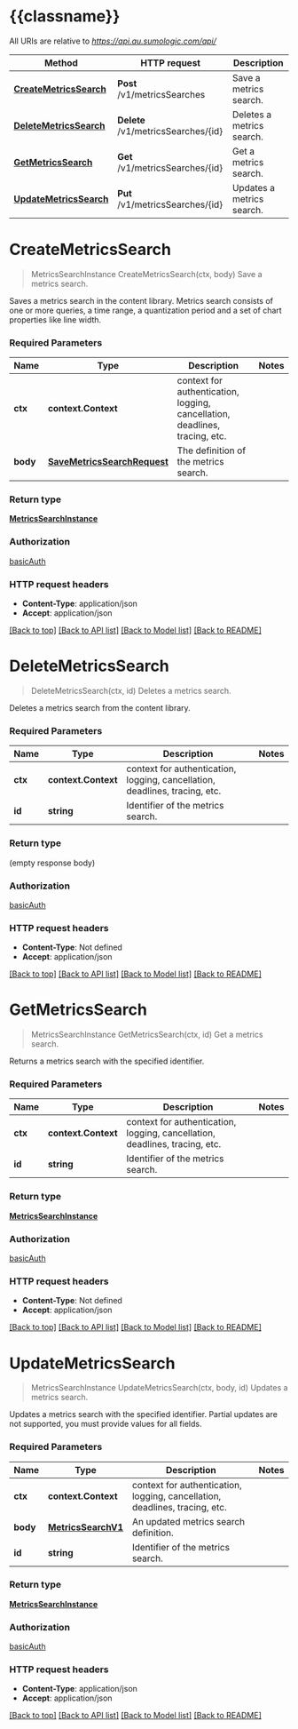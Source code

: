 # {{classname}}

All URIs are relative to *https://api.au.sumologic.com/api/*

Method | HTTP request | Description
------------- | ------------- | -------------
[**CreateMetricsSearch**](MetricsSearchesManagementApi.md#CreateMetricsSearch) | **Post** /v1/metricsSearches | Save a metrics search.
[**DeleteMetricsSearch**](MetricsSearchesManagementApi.md#DeleteMetricsSearch) | **Delete** /v1/metricsSearches/{id} | Deletes a metrics search.
[**GetMetricsSearch**](MetricsSearchesManagementApi.md#GetMetricsSearch) | **Get** /v1/metricsSearches/{id} | Get a metrics search.
[**UpdateMetricsSearch**](MetricsSearchesManagementApi.md#UpdateMetricsSearch) | **Put** /v1/metricsSearches/{id} | Updates a metrics search.

# **CreateMetricsSearch**
> MetricsSearchInstance CreateMetricsSearch(ctx, body)
Save a metrics search.

Saves a metrics search in the content library. Metrics search consists of one or more queries, a time range, a quantization period and a set of chart properties like line width.

### Required Parameters

Name | Type | Description  | Notes
------------- | ------------- | ------------- | -------------
 **ctx** | **context.Context** | context for authentication, logging, cancellation, deadlines, tracing, etc.
  **body** | [**SaveMetricsSearchRequest**](SaveMetricsSearchRequest.md)| The definition of the metrics search. | 

### Return type

[**MetricsSearchInstance**](MetricsSearchInstance.md)

### Authorization

[basicAuth](../README.md#basicAuth)

### HTTP request headers

 - **Content-Type**: application/json
 - **Accept**: application/json

[[Back to top]](#) [[Back to API list]](../README.md#documentation-for-api-endpoints) [[Back to Model list]](../README.md#documentation-for-models) [[Back to README]](../README.md)

# **DeleteMetricsSearch**
> DeleteMetricsSearch(ctx, id)
Deletes a metrics search.

Deletes a metrics search from the content library.

### Required Parameters

Name | Type | Description  | Notes
------------- | ------------- | ------------- | -------------
 **ctx** | **context.Context** | context for authentication, logging, cancellation, deadlines, tracing, etc.
  **id** | **string**| Identifier of the metrics search. | 

### Return type

 (empty response body)

### Authorization

[basicAuth](../README.md#basicAuth)

### HTTP request headers

 - **Content-Type**: Not defined
 - **Accept**: application/json

[[Back to top]](#) [[Back to API list]](../README.md#documentation-for-api-endpoints) [[Back to Model list]](../README.md#documentation-for-models) [[Back to README]](../README.md)

# **GetMetricsSearch**
> MetricsSearchInstance GetMetricsSearch(ctx, id)
Get a metrics search.

Returns a metrics search with the specified identifier.

### Required Parameters

Name | Type | Description  | Notes
------------- | ------------- | ------------- | -------------
 **ctx** | **context.Context** | context for authentication, logging, cancellation, deadlines, tracing, etc.
  **id** | **string**| Identifier of the metrics search. | 

### Return type

[**MetricsSearchInstance**](MetricsSearchInstance.md)

### Authorization

[basicAuth](../README.md#basicAuth)

### HTTP request headers

 - **Content-Type**: Not defined
 - **Accept**: application/json

[[Back to top]](#) [[Back to API list]](../README.md#documentation-for-api-endpoints) [[Back to Model list]](../README.md#documentation-for-models) [[Back to README]](../README.md)

# **UpdateMetricsSearch**
> MetricsSearchInstance UpdateMetricsSearch(ctx, body, id)
Updates a metrics search.

Updates a metrics search with the specified identifier. Partial updates are not supported, you must provide values for all fields.

### Required Parameters

Name | Type | Description  | Notes
------------- | ------------- | ------------- | -------------
 **ctx** | **context.Context** | context for authentication, logging, cancellation, deadlines, tracing, etc.
  **body** | [**MetricsSearchV1**](MetricsSearchV1.md)| An updated metrics search definition. | 
  **id** | **string**| Identifier of the metrics search. | 

### Return type

[**MetricsSearchInstance**](MetricsSearchInstance.md)

### Authorization

[basicAuth](../README.md#basicAuth)

### HTTP request headers

 - **Content-Type**: application/json
 - **Accept**: application/json

[[Back to top]](#) [[Back to API list]](../README.md#documentation-for-api-endpoints) [[Back to Model list]](../README.md#documentation-for-models) [[Back to README]](../README.md)

